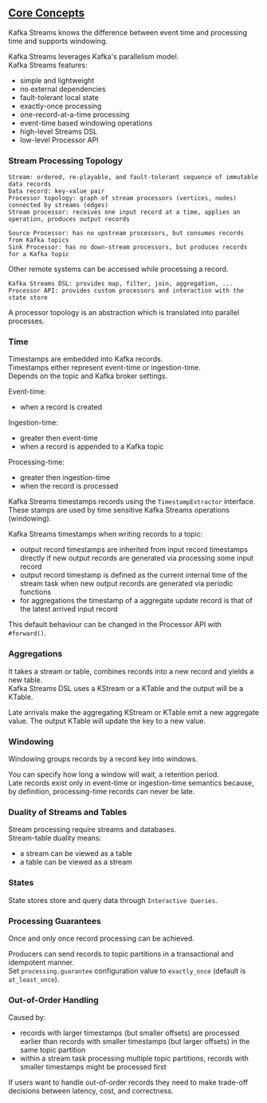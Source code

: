 ## [Core Concepts](https://kafka.apache.org/23/documentation/streams/core-concepts)

Kafka Streams knows the difference between event time and processing time and supports windowing.  

Kafka Streams leverages Kafka's parallelism model.  
Kafka Streams features:  
* simple and lightweight
* no external dependencies
* fault-tolerant local state
* exactly-once processing
* one-record-at-a-time processing
* event-time based windowing operations
* high-level Streams DSL
* low-level Processor API

### Stream Processing Topology

```
Stream: ordered, re-playable, and fault-tolerant sequence of immutable data records
Data record: key-value pair
Processor topology: graph of stream processors (vertices, nodes) connected by streams (edges)
Stream processor: receives one input record at a time, applies an operation, produces output records
```

```
Source Processor: has no upstream processors, but consumes records from Kafka topics
Sink Processor: has no down-stream processors, but produces records for a Kafka topic
```

Other remote systems can be accessed while processing a record.  

```
Kafka Streams DSL: provides map, filter, join, aggregation, ...
Processor API: provides custom processors and interaction with the state store
```

A processor topology is an abstraction which is translated into parallel processes.  

### Time

Timestamps are embedded into Kafka records.  
Timestamps either represent event-time or ingestion-time.  
Depends on the topic and Kafka broker settings.  

Event-time:
* when a record is created

Ingestion-time:
* greater then event-time
* when a record is appended to a Kafka topic

Processing-time:
* greater then ingestion-time
* when the record is processed


Kafka Streams timestamps records using the `TimestampExtractor` interface.  
These stamps are used by time sensitive Kafka Streams operations (windowing).  

Kafka Streams timestamps when writing records to a topic:  
* output record timestamps are inherited from input record timestamps directly if new output records are generated via processing some input record
* output record timestamp is defined as the current internal time of the stream task when new output records are generated via periodic functions
* for aggregations the timestamp of a aggregate update record is that of the latest arrived input record

This default behaviour can be changed in the Processor API with `#forward()`.

### Aggregations

It takes a stream or table, combines records into a new record     and yields a new table.  
Kafka Streams DSL uses a KStream or a KTable and the output will be a KTable.  

Late arrivals make the aggregating KStream or KTable emit a new aggregate value. The output KTable will update the key to a new value.  

### Windowing

Windowing groups records by a record key into windows.  

You can specify how long a window will wait, a retention period.  
Late records exist only in event-time or ingestion-time semantics because, by definition, processing-time records can never be late.  

### Duality of Streams and Tables

Stream processing require streams and databases.  
Stream-table duality means:
* a stream can be viewed as a table
* a table can be viewed as a stream

### States

State stores store and query data through `Interactive Queries`.  

### Processing Guarantees

Once and only once record processing can be achieved.  

Producers can send records to topic partitions in a transactional and idempotent manner.  
Set `processing.guarantee` configuration value to `exactly_once` (default is `at_least_once`).  

### Out-of-Order Handling

Caused by:
* records with larger timestamps (but smaller offsets) are processed earlier than records with smaller timestamps (but larger offsets) in the same topic partition
* within a stream task processing multiple topic partitions, records with smaller timestamps might be processed first

If users want to handle out-of-order records they need to make trade-off decisions between latency, cost, and correctness.  
